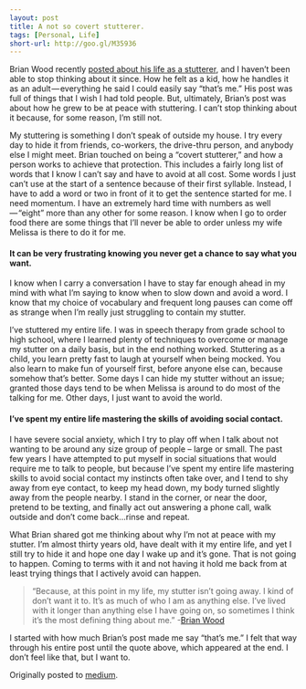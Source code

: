 ```yaml
---
layout: post
title: A not so covert stutterer.
tags: [Personal, Life]
short-url: http://goo.gl/M35936
---
```


Brian Wood recently [posted about his life as a stutterer](https://medium.com/@brianwood/stuttering-for-life-f93097c456c5), and I haven’t been able to stop thinking about it since. How he felt as a kid, how he handles it as an adult — everything he said I could easily say “that’s me.” His post was full of things that I wish I had told people. But, ultimately, Brian’s post was about how he grew to be at peace with stuttering. I can’t stop thinking about it because, for some reason, I’m still not.

My stuttering is something I don’t speak of outside my house. I try every day to hide it from friends, co-workers, the drive-thru person, and anybody else I might meet. Brian touched on being a “covert stutterer,” and how a person works to achieve that protection. This includes a fairly long list of words that I know I can’t say and have to avoid at all cost. Some words I just can’t use at the start of a sentence because of their first syllable. Instead, I have to add a word or two in front of it to get the sentence started for me. I need momentum. I have an extremely hard time with numbers as well — “eight” more than any other for some reason. I know when I go to order food there are some things that I’ll never be able to order unless my wife Melissa is there to do it for me.

#### It can be very frustrating knowing you never get a chance to say what you want.

I know when I carry a conversation I have to stay far enough ahead in my mind with what I’m saying to know when to slow down and avoid a word. I know that my choice of vocabulary and frequent long pauses can come off as strange when I’m really just struggling to contain my stutter.

I’ve stuttered my entire life. I was in speech therapy from grade school to high school, where I learned plenty of techniques to overcome or manage my stutter on a daily basis, but in the end nothing worked. Stuttering as a child, you learn pretty fast to laugh at yourself when being mocked. You also learn to make fun of yourself first, before anyone else can, because somehow that’s better. Some days I can hide my stutter without an issue; granted those days tend to be when Melissa is around to do most of the talking for me. Other days, I just want to avoid the world.

#### I’ve spent my entire life mastering the skills of avoiding social contact.

I have severe social anxiety, which I try to play off when I talk about not wanting to be around any size group of people – large or small. The past few years I have attempted to put myself in social situations that would require me to talk to people, but because I’ve spent my entire life mastering skills to avoid social contact my instincts often take over, and I tend to shy away from eye contact, to keep my head down, my body turned slightly away from the people nearby. I stand in the corner, or near the door, pretend to be texting, and finally act out answering a phone call, walk outside and don’t come back…rinse and repeat.

What Brian shared got me thinking about why I’m not at peace with my stutter. I’m almost thirty years old, have dealt with it my entire life, and yet I still try to hide it and hope one day I wake up and it’s gone. That is not going to happen. Coming to terms with it and not having it hold me back from at least trying things that I actively avoid can happen.

> “Because, at this point in my life, my stutter isn’t going away. I kind of don’t want it to. It’s as much of who I am as anything else. I’ve lived with it longer than anything else I have going on, so sometimes I think it’s the most defining thing about me.” -[Brian Wood](https://medium.com/@brianwood/stuttering-for-life-f93097c456c5)

I started with how much Brian’s post made me say “that’s me.” I felt that way through his entire post until the quote above, which appeared at the end. I don’t feel like that, but I want to.

Originally posted to [medium](https://medium.com/@fleetingftw/a-not-so-covert-stutterer-a0b1621fca0a).
